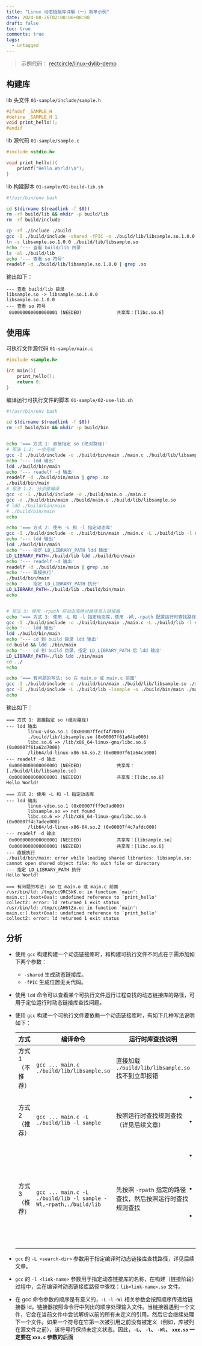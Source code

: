 ```yaml
---
title: "Linux 动态链接库详解（一）简单示例"
date: 2024-08-26T02:00:00+08:00
draft: false
toc: true
comments: true
tags:
  - untagged
---
```


> 示例代码： [rectcircle/linux-dylib-demo](https://github.com/rectcircle/linux-dylib-demo/tree/master/03-symbolversion)

## 构建库

lib 头文件 `01-sample/include/sample.h`

```h
#ifndef _SAMPLE_H
#define _SAMPLE_H 1
void print_hello();
#endif
```

lib 源代码 `01-sample/sample.c`

```c
#include <stdio.h>

void print_hello(){
    printf("Hello World!\n");
}
```

lib 构建脚本 `01-sample/01-build-lib.sh`

```bash
#!/usr/bin/env bash

cd $(dirname $(readlink -f $0))
rm -rf build/lib && mkdir -p build/lib
rm -rf build/include

cp -rf ./include ./build
gcc -I ./build/include -shared -fPIC -o ./build/lib/libsample.so.1.0.0 ./sample.c
ln -s libsample.so.1.0.0 ./build/lib/libsample.so
echo '--- 查看 build/lib 目录'
ls -al ./build/lib
echo '--- 查看 so 符号'
readelf -d ./build/lib/libsample.so.1.0.0 | grep .so
```

输出如下：

```
--- 查看 build/lib 目录
libsample.so -> libsample.so.1.0.0
libsample.so.1.0.0
--- 查看 so 符号
 0x0000000000000001 (NEEDED)             共享库：[libc.so.6]
```

## 使用库

可执行文件源代码 `01-sample/main.c`

```c
#include <sample.h>

int main(){
    print_hello();
    return 0;
}
```

编译运行可执行文件的脚本 `01-sample/02-use-lib.sh`

```bash
#!/usr/bin/env bash

cd $(dirname $(readlink -f $0))
rm -rf build/bin && mkdir -p build/bin


echo '=== 方式 1: 直接指定 so (绝对路径)'
# 写法 1.1: 一步完成
gcc -I ./build/include -o ./build/bin/main ./main.c ./build/lib/libsample.so
echo '--- ldd 输出'
ldd ./build/bin/main
echo '--- readelf -d 输出'
readelf -d ./build/bin/main | grep .so
./build/bin/main
# 写法 1.2: 分步骤编译
gcc -c -I ./build/include -o ./build/main.o ./main.c
gcc -o ./build/bin/main ./build/main.o ./build/lib/libsample.so
# ldd ./build/bin/main
# ./build/bin/main
echo

echo '=== 方式 2: 使用 -L 和 -l 指定动态库'
gcc -I ./build/include -o ./build/bin/main ./main.c -L ./build/lib -l sample
echo '--- ldd 输出'
ldd ./build/bin/main
echo '--- 指定 LD_LIBRARY_PATH ldd 输出'
LD_LIBRARY_PATH=./build/lib ldd ./build/bin/main
echo '--- readelf -d 输出'
readelf -d ./build/bin/main | grep .so
echo '--- 直接执行'
./build/bin/main
echo '--- 指定 LD_LIBRARY_PATH 执行'
LD_LIBRARY_PATH=./build/lib ./build/bin/main
echo


# 写法 3: 使用 -rpath 将动态库绝对路径写入链接器
echo '=== 方式 3: 使用 -L 和 -l 指定动态库，使用 -Wl,-rpath 配置运行时查找路径。'
gcc -I ./build/include -o ./build/bin/main ./main.c -L ./build/lib -l sample -Wl,-rpath,./build/lib
echo '--- ldd 输出'
ldd ./build/bin/main
echo '--- cd 到 build 目录 ldd 输出'
cd build && ldd ./bin/main
echo '--- cd 到 build 目录，指定 LD_LIBRARY_PATH 后 ldd 输出'
LD_LIBRARY_PATH=./lib ldd ./bin/main
cd ../
echo

echo '=== 有问题的写法: so 在 main.o 或 main.c 前面'
gcc -I ./build/include -o ./build/bin/main ./build/lib/libsample.so ./main.c
gcc -I ./build/include -L ./build/lib -lsample -o ./build/bin/main ./main.c
echo
```

输出如下：

```
=== 方式 1: 直接指定 so (绝对路径)
--- ldd 输出
        linux-vdso.so.1 (0x00007ffecf4f7000)
        ./build/lib/libsample.so (0x00007f61a64be000)
        libc.so.6 => /lib/x86_64-linux-gnu/libc.so.6 (0x00007f61a62d7000)
        /lib64/ld-linux-x86-64.so.2 (0x00007f61a64ca000)
--- readelf -d 输出
 0x0000000000000001 (NEEDED)             共享库：[./build/lib/libsample.so]
 0x0000000000000001 (NEEDED)             共享库：[libc.so.6]
Hello World!

=== 方式 2: 使用 -L 和 -l 指定动态库
--- ldd 输出
        linux-vdso.so.1 (0x00007fff9e7ad000)
        libsample.so => not found
        libc.so.6 => /lib/x86_64-linux-gnu/libc.so.6 (0x00007f4c7adee000)
        /lib64/ld-linux-x86-64.so.2 (0x00007f4c7afdc000)
--- readelf -d 输出
 0x0000000000000001 (NEEDED)             共享库：[libsample.so]
 0x0000000000000001 (NEEDED)             共享库：[libc.so.6]
--- 直接执行
./build/bin/main: error while loading shared libraries: libsample.so: cannot open shared object file: No such file or directory
--- 指定 LD_LIBRARY_PATH 执行
Hello World!

=== 有问题的写法: so 在 main.o 或 main.c 前面
/usr/bin/ld: /tmp/cc9RC5kK.o: in function `main':
main.c:(.text+0xa): undefined reference to `print_hello'
collect2: error: ld returned 1 exit status
/usr/bin/ld: /tmp/ccAH6tZo.o: in function `main':
main.c:(.text+0xa): undefined reference to `print_hello'
collect2: error: ld returned 1 exit status
```

## 分析

* 使用 `gcc` 构建构建一个动态链接库时，和构建可执行文件不同点在于需添加如下两个参数：
    * `-shared` 生成动态链接库。
    * `-fPIC` 生成位置无关代码。
* 使用 `ldd` 命令可以查看某个可执行文件运行过程查找的动态链接库的路径，可用于定位运行时动态链接库查找问题。
* 使用 `gcc` 构建一个可执行文件要依赖一个动态链接库时，有如下几种写法说明如下：

    | 方式  | 编译命令 | 运行时库查找说明 | ldd 输出 |
    |-------|--------|----------------|--------|
    | 方式 1 （不推荐） | `gcc ... main.c ./build/lib/libsample.so` | 直接加载 `./build/lib/libsample.so` 找不到立即报错 | `./build/lib/libsample.so` |
    | 方式 2 （推荐） | `gcc ... main.c -L ./build/lib -l sample` | 按照运行时查找规则查找（详见后续文章） | <li>未指定 LD_LIBRARY_PATH 输出为： `libsample.so => not found`</li><li> 指定了正确的 `LD_LIBRARY_PATH` 输出为： `libsample.so => ./build/lib/libsample.so`</li> |
    | 方式 3 （推荐） | `gcc ... main.c -L ./build/lib -l sample -Wl,-rpath,./build/lib` | 先按照 `-rpath` 指定的路径查找，然后按照运行时查找规则查找 | <li>运行时所在路径和编译时一样时，输出为：`libsample.so => ./build/lib/libsample.so`。</li><li>运行时所在路径和编译时不一样时，输出为：`libsample.so => not found`。</li><li>指定了正确的 LD_LIBRARY_PATH 时，输出为：`libsample.so => ./lib/libsample.so`。</li>|

* `gcc` 的 `-L <search-dir>` 参数用于指定编译时动态链接库查找路径，详见后续文章。
* `gcc` 的 `-l <link-name>` 参数用于指定动态链接库的名称，在构建（链接阶段）过程中，会在编译时动态链接库路径中查找：`lib<link-name>.so` 文件。
* 在 gcc 命令参数的顺序是有意义的，`-L` `-l` `-Wl` 相关参数会按照顺序传递给链接器 ld。链接器按照命令行中列出的顺序处理输入文件。当链接器遇到一个文件，它会在当前文件中尝试解析以前的所有未定义的引用。然后它会继续处理下一个文件。如果一个符号在它第一次被引用之前没有被定义（例如，库被列在源文件之前），该符号将保持未定义状态。因此，**`-L`、 `-l`、 `-Wl`、 `xxx.so` 一定要在 `xxx.c` 参数的后面**
